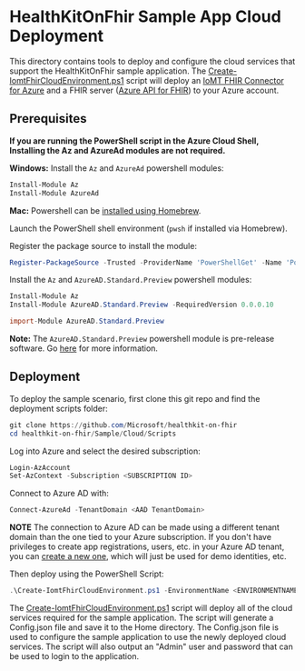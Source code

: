 # HealthKitOnFhir Sample App Cloud Deployment

This directory contains tools to deploy and configure the cloud services that support the HealthKitOnFhir sample application. The [Create-IomtFhirCloudEnvironment.ps1](Scripts/Create-IomtFhirCloudEnvironment.ps1) script will deploy an [IoMT FHIR Connector for Azure](https://github.com/microsoft/iomt-fhir) and a FHIR server ([Azure API for FHIR](https://docs.microsoft.com/azure/healthcare-apis)) to your Azure account.

## Prerequisites

**If you are running the PowerShell script in the Azure Cloud Shell, Installing the Az and AzureAd modules are not required.**

**Windows:** Install the `Az` and `AzureAd` powershell modules:

```PowerShell
Install-Module Az
Install-Module AzureAd
```

**Mac:** Powershell can be [installed using Homebrew].

Launch the PowerShell shell environment (`pwsh` if installed via Homebrew).

Register the package source to install the module:

```PowerShell
Register-PackageSource -Trusted -ProviderName 'PowerShellGet' -Name 'Posh Test Gallery' -Location https://www.poshtestgallery.com/api/v2/   
```

Install the `Az` and `AzureAD.Standard.Preview` powershell modules:

```PowerShell
Install-Module Az
Install-Module AzureAD.Standard.Preview -RequiredVersion 0.0.0.10

import-Module AzureAD.Standard.Preview
```

**Note:** The `AzureAD.Standard.Preview` powershell module is pre-release software. Go [here](https://www.poshtestgallery.com/packages/AzureAD.Standard.Preview/0.0.0.10) for more information.

[installed using Homebrew]:https://docs.microsoft.com/en-us/powershell/scripting/install/installing-powershell-core-on-macos?view=powershell-7.1#:~:text=There%20are%20several%20ways%20to%20install%20PowerShell%20on,is%20needed%20for%20PowerShell%20remoting%20and%20CIM%20operations

## Deployment

To deploy the sample scenario, first clone this git repo and find the deployment scripts folder:

```PowerShell
git clone https://github.com/Microsoft/healthkit-on-fhir
cd healthkit-on-fhir/Sample/Cloud/Scripts
```

Log into Azure and select the desired subscription:

```PowerShell
Login-AzAccount
Set-AzContext -Subscription <SUBSCRIPTION ID>
```

Connect to Azure AD with:

```PowerShell
Connect-AzureAd -TenantDomain <AAD TenantDomain>
```

**NOTE** The connection to Azure AD can be made using a different tenant domain than the one tied to your Azure subscription. If you don't have privileges to create app registrations, users, etc. in your Azure AD tenant, you can [create a new one](https://docs.microsoft.com/azure/active-directory/develop/quickstart-create-new-tenant), which will just be used for demo identities, etc.

Then deploy using the PowerShell Script:

```PowerShell
.\Create-IomtFhirCloudEnvironment.ps1 -EnvironmentName <ENVIRONMENTNAME> -AdminPassword $(ConvertTo-SecureString "<ADMINPASSWORD>" -AsPlainText -Force)
```

The [Create-IomtFhirCloudEnvironment.ps1](Scripts/Create-IomtFhirCloudEnvironment.ps1) script will deploy all of the cloud services required for the sample application. The script will generate a Config.json file and save it to the Home directory. The Config.json file is used to configure the sample application to use the newly deployed cloud services. The script will also output an "Admin" user and password that can be used to login to the application.
